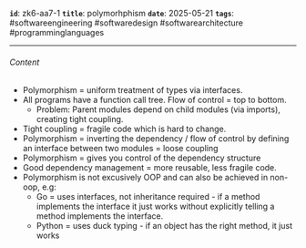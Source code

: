 **`id`**: zk6-aa7-1
**`title`**: polymorhphism
**`date`**: 2025-05-21
**`tags`**: #softwareengineering #softwaredesign #softwarearchitecture #programminglanguages

---

###### Content

-   Polymorphism = uniform treatment of types via interfaces.
-   All programs have a function call tree. Flow of control = top to bottom.
    -   Problem: Parent modules depend on child modules (via imports), creating tight coupling.
-   Tight coupling = fragile code which is hard to change.
-   Polymorphism = inverting the dependency / flow of control by defining an interface between two modules = loose coupling
-   Polymorphism = gives you control of the dependency structure
-   Good dependency management = more reusable, less fragile code.
-   Polymorphism is not excusively OOP and can also be achieved in non-oop, e.g:
    -   Go = uses interfaces, not inheritance required - if a method implements the interface it just works without explicitly telling a method implements the interface.
    -   Python = uses duck typing - if an object has the right method, it just works
